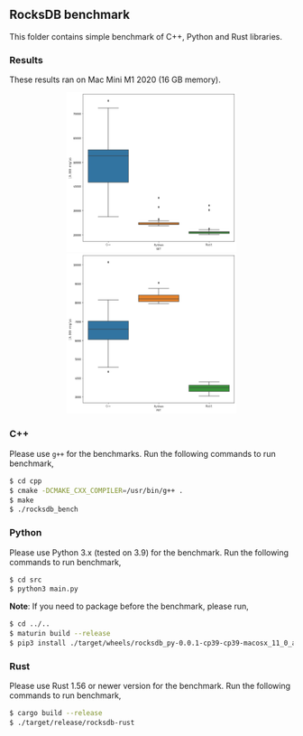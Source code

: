 ## RocksDB benchmark

This folder contains simple benchmark of C++, Python and Rust libraries.

### Results

These results ran on Mac Mini M1 2020 (16 GB memory).

<p align="center">
<img src="./static/get.png" width="300">
<img src="./static/put.png" width="300">
</p>

### C++

Please use `g++` for the benchmarks. Run the following commands to run benchmark,

```bash
$ cd cpp
$ cmake -DCMAKE_CXX_COMPILER=/usr/bin/g++ .
$ make
$ ./rocksdb_bench
```

### Python

Please use Python 3.x (tested on 3.9) for the benchmark. Run the following commands to run benchmark,

```bash
$ cd src
$ python3 main.py
```

**Note**: If you need to package before the benchmark, please run,

```bash
$ cd ../..
$ maturin build --release
$ pip3 install ./target/wheels/rocksdb_py-0.0.1-cp39-cp39-macosx_11_0_arm64.whl
```

### Rust

Please use Rust 1.56 or newer version for the benchmark. Run the following commands to run benchmark,

```bash
$ cargo build --release
$ ./target/release/rocksdb-rust
```
